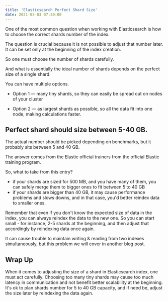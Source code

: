 ```yaml
---
title: 'Elasticsearch Perfect Shard Size'
date: 2021-05-03 07:30:00
---
```


One of the most common question when working with Elasticsearch is how to choose the correct shards number of the index.

The question is crucial because it is not possible to adjust that number later. It can be set only at the beginning of the index creation.

So one must choose the number of shards carefully.

And what is essentially the ideal number of shards depends on the perfect size of a single shard.

You can have multiple options.

* Option 1 — many tiny shards, so they can easily be spread out on nodes of your cluster

* Option 2 — as largest shards as possible, so all the data fit into one node, making calculations faster.

## Perfect shard should size between 5-40 GB.

The actual number should be picked depending on benchmarks, but it probably sits between 5 and 40 GB.

The answer comes from the Elastic official trainers from the official Elastic training program.

So, what to take from this entry?

* if your shards are sized for 500 MB, and you have many of them, you can safely merge them to bigger ones to fit between 5 to 40 GB
* if your shards are bigger than 40 GB, it may cause performance problems and slows downs, and in that case, you'd better reindex data to smaller ones.

Remember that even if you don't know the expected size of data in the index, you can always reindex the data to the new one. So you can start small - for instance, 2-5 shards at the beginning, and then adjust that accordingly by reindexing data once again.

It can cause trouble to maintain writing & reading from two indexes simultaneously, but this problem we will cover in another blog post.

## Wrap Up

When it comes to adjusting the size of a shard in Elasticsearch index, one must act carefully. Choosing too many tiny shards may cause too much latency in communication and not benefit better scalability at the beginning. It's ok to plan shards number for 5 to 40 GB capacity, and if need be, adjust the size later by reindexing the data again.